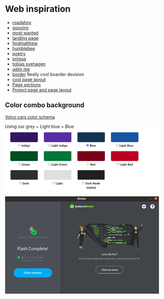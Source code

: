 # Web inspiration

- [roadahoy](https://roadahoy.com/travels)
- [goovinn](https://www.goovinn.se/)
- [most wanted](https://www.react-most-wanted.com/)
- [landing page](https://github.com/front10/landing-page-create-react-app)
- [findmatthew](http://findmatthew.com/)
- [humblebee](https://www.humblebee.se/)
- [poetry](https://python-poetry.org/)
- [primsa](https://www.paloaltonetworks.com/prisma/cloud/cloud-workload-protection-platform)
- [tobias svehagen](https://svehagen.io/)
- [udim me](https://udim.me/)
- [border](https://moderncss.dev/the-3-css-methods-for-adding-element-borders/) Really cool boarder devision
- [cool page layout](https://www.hashicorp.com/)
- [Page sections](https://www.wirelesscar.com/)
- [Project page and page layout](https://www.ekkono.ai/)

## Color combo background

[Volvo cars color schema](https://design.volvocars.com/colour/brand-colours/)

Using our grey + Light blue + Blue
![Backgournd Color combination](./src/images/background_color_inspiration.png)

![Backgournd color](./src/images/background_combo.png)
